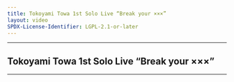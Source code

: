 ```yaml
---
title: Tokoyami Towa 1st Solo Live “Break your ×××”
layout: video
SPDX-License-Identifier: LGPL-2.1-or-later
---
```


---

## Tokoyami Towa 1st Solo Live “Break your ×××”

<div class="container">
  <video-js id="my-video" class="vjs-fluid vjs-layout-medium" poster="https://media.discordapp.net/attachments/1180439977784516618/1180500524013985863/towa1.jpg" preload="auto" controls="controls" data-setup='{}'>
    <source src="https://xx58j-my.sharepoint.com/:v:/g/personal/peekaboo_xx58j_onmicrosoft_com/EbLBazi42KVAqjnSUoxNyKsBgj0yY1yYKIMmNrs_fjQPpQ?download=1" type="video/mp4" />
  </video-js>
</div>

---